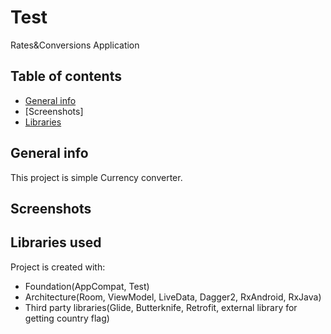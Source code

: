 # Test
Rates&Conversions Application

## Table of contents
* [General info](#general-info)
* [Screenshots]
* [Libraries](#technologies)

## General info
This project is simple Currency converter.

## Screenshots

	
## Libraries used
Project is created with:
* Foundation(AppCompat, Test)
* Architecture(Room, ViewModel, LiveData, Dagger2, RxAndroid, RxJava)
* Third party libraries(Glide, Butterknife, Retrofit, external library for getting country flag)
	

